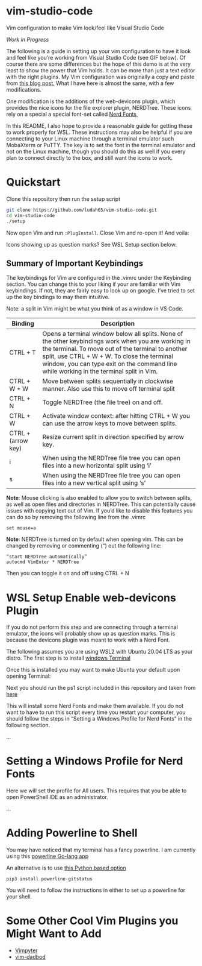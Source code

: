 # vim-studio-code
Vim configuration to make Vim look/feel like Visual Studio Code

*Work in Progress*

The following is a guide in setting up your vim configuration to have it look and feel like you’re working from Visual Studio Code (see GIF below). Of course there are some differences but the hope of this demo is at the very least to show the power that Vim holds. It can be more than just a text editor with the right plugins.  My Vim configuration was originally a copy and paste from [this blog post.](https://dev.to/allanmacgregor/vim-is-the-perfect-ide-e80) What I have here is almost the same, with a few modifications. 

One modification is the additions of the web-devicons plugin, which provides the nice icons for the file explorer plugin, NERDTree. These icons rely on a special a special font-set called [Nerd Fonts,](https://github.com/ryanoasis/nerd-fonts) 

In this README, I also hope to provide a reasonable guide for getting these to work properly for WSL. These instructions may also be helpful if you are connecting to your Linux machine through a terminal emulator such MobaXterm or PuTTY. The key is to set the font in the terminal emulator and not on the Linux machine, though you should do this as well if you every plan to connect directly to the box, and still want the icons to work.

# Quickstart
Clone this repository then run the setup script

```bash
git clone https://github.com/ludah65/vim-studio-code.git
cd vim-studio-code
./setup
```

Now open Vim and run <code>:PlugInstall</code>. Close Vim and re-open it! And voila:


Icons showing up as question marks? See WSL Setup section below.

## Summary of Important Keybindings
The keybindings for Vim are configured in the .vimrc under the Keybinding section. You can change this to your liking if your are familiar with Vim keybindings. If not, they are fairly easy to look up on google. I’ve tried to set up the key bindings to may them intuitive.

Note:  a split in Vim might be what you think of as a window in VS Code. 

| Binding | Description |
| ------- | ----------- |
| CTRL + T | Opens a terminal window below all splits. None of the other keybindings work when you are working in the terminal. To move out of the terminal to another split, use CTRL + W + W. To close the terminal window, you can type exit on the command line while working in the terminal split in Vim.|
|CTRL + W + W | Move between splits sequentially in clockwise manner. Also use this to move off terminal split |
| CTRL + N | Toggle NERDTree (the file tree) on and off. | 
| CTRL + W | Activate window context: after hitting CTRL + W you can use the arrow keys to move between splits. |
| CTRL + (arrow key)| Resize current split in direction specified by arrow key. |
| i | When using the NERDTree file tree you can open files into a new horizontal split using ‘i’ |
| s | When using the NERDTree file tree you can open files into a new vertical split using ‘s’ |

**Note**: Mouse clicking is also enabled to allow you to switch between splits, as well as open files and directories in NERDTree. This can potentially cause issues with copying text out of Vim. If you’d like to disable this features
you can do so by removing the following line from the .vimrc

<code>set mouse=a</code>

**Note**: NERDTree is turned on by default when opening vim. This can be changed by removing or commenting (“) out the following line:

```vimscript
“start NERDTree automatically”
autocmd VimEnter * NERDTree
```

Then you can toggle it on and off using CTRL + N

# WSL Setup Enable web-devicons Plugin

If you do not perform this step and are connecting through a terminal emulator, the icons will probably show up as question marks. This is because the devicons plugin was meant to work with a Nerd Font.

The following assumes you are using WSL2 with Ubuntu 20.04 LTS as your distro. The first step is to install [windows Terminal](https://www.microsoft.com/en-us/p/windows-terminal/9n0dx20hk701#activetab=pivot:overviewtab)

Once this is installed you may want to make Ubuntu your default upon opening Terminal:

Next you should run the ps1 script included in this repository and taken from [here](https://github.com/ryanoasis/nerd-fonts/issues/223#issuecomment-563141110)

This will install some Nerd Fonts and make them available. If you do not want to have to run this script every time you restart your computer, you should follow the steps in “Setting a Windows Profile for Nerd Fonts” in the following section. 

...

# Setting a Windows Profile for Nerd Fonts 
Here we will set the profile for All users. This requires that you be able to open PowerShell IDE as an administrator. 

...

# Adding Powerline to Shell
You may have noticed that my terminal has a fancy powerline. I am currently using this [powerline Go-lang app](https://github.com/justjanne/powerline-go)

An alternative is to use [this Python based option](https://medium.com/earlybyte/powerline-for-bash-6d3dd004f6fc)

<code>pip3 install powerline-gitstatus</code>

You will need to follow the instructions in either to set up a powerline for your shell.

# Some Other Cool Vim Plugins you Might Want to Add
* [Vimpyter](https://github.com/szymonmaszke/vimpyter)
* [vim-dadbod](https://github.com/tpope/vim-dadbod)

